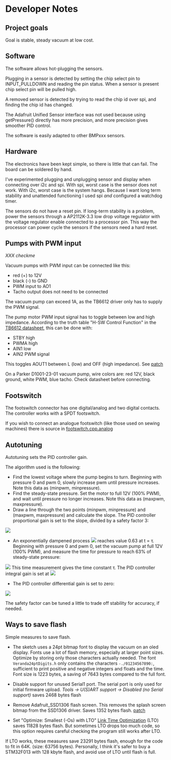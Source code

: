 # Developer Notes

## Project goals

Goal is stable, steady vacuum at low cost.

## Software

The software allows hot-plugging the sensors. 

Plugging in a sensor is detected by setting the chip select pin to INPUT_PULLDOWN and reading the pin status. When a sensor is present chip select pin will be pulled high.

A removed sensor is detected by trying to read the chip id over spi, and finding the chip id has changed.

The Adafruit Unified Sensor interface was not used because using getPressure() directly has more precision, and more precision gives smoother PID control.

The software is easily adapted to other BMPxxx sensors.

## Hardware

The electronics have been kept simple, so there is little that can fail. The board can be soldered by hand.

I've experimented plugging and unplugging sensor and display when connecting over i2c and spi. With spi, worst case is the sensor does not work. With i2c, worst case is the system hangs. Because I want long term stability and unattended functioning I used spi *and* configured a watchdog timer.

The sensors do not have a reset pin. If long-term stability is a problem, power the sensors through a AP2112K-3.3 low drop voltage regulator with the voltage regulator enable connected to a processor pin. This way the processor can power cycle the sensors if the sensors need a hard reset.

## Pumps with PWM input
*XXX checkme*

Vacuum pumps with PWM input can be connected like this:

 - red (+) to 12V
 - black (-) to GND
 - PWM input to AO1
 - Tacho output does not need to be connected

The vacuum pump can exceed 1A, as the TB6612 driver only has to supply the PWM signal.

The pump motor PWM input signal has to toggle between low and high impedance. According to the truth table "H-SW Control Function" in the [TB6612 datasheet](doc/TB6612FNG_datasheet_en_20141001.pdf), this can be done with:

 - STBY high
 - PWMA high
 - AIN1 low
 - AIN2 PWM signal

This toggles AOUT1 between L (low) and OFF (high impedance). See [patch](arduino/vacuum_pump/attic/motor_with_pwm_input.patch)

On a Parker D1001-23-01 vacuum pump, wire colors are: red 12V, black ground, white PWM, blue tacho. Check datasheet before connecting.

## Footswitch

The footswitch connector has one digital/analog and two digital contacts. The controller works with a SPDT footswitch.

If you wish to connect an analogue footswitch (like those used on sewing machines) there is source in [footswitch.cpp.analog](arduino/vacuumcontroller/attic/footswitch.cpp.analog)

## Autotuning

Autotuning sets the PID controller gain.

The algorithm used is the following:

- Find the lowest voltage where the pump begins to turn.
Beginning with pressure 0 and pwm 0, slowly increase pwm until pressure increases. Note this data as (minpwm, minpressure).
- Find the steady-state pressure.
Set the motor to full 12V (100% PWM), and wait until pressure no longer increases. Note this data as (maxpwm, maxpressure).
- Draw a line through the two points (minpwm, minpressure) and (maxpwm, maxpressure) and calculate the slope. The PID controller proportional gain is set to the slope, divided by a safety factor 3:

<img src="https://render.githubusercontent.com/render/math?math=K_{p}= \frac{1}{3}\cdot\frac{maxpwm-minpwm}{maxpressure-minpressure}">

- An exponentially dampened process <img src="https://render.githubusercontent.com/render/math?math=y(t)=1-e^{-\frac{t}{\tau}}">
reaches value 0.63 at t = &tau;. Beginning with pressure 0 and pwm 0, set the vacuum pump at full 12V (100% PWM), and measure the time for pressure to reach 63% of steady-state pressure:
<img src="https://render.githubusercontent.com/render/math?math=pressure=minpressure\%2b{0.63}\cdot(maxpressure-minpressure)">
This time measurement gives the time constant &tau;. The PID controller integral gain is set at
 
<img src="https://render.githubusercontent.com/render/math?math=K_{i}= \frac{K_{p}}{\tau}">

- The PID controller differential gain is set to zero:

<img src="https://render.githubusercontent.com/render/math?math=K_{d}= 0">

The safety factor can be tuned a little to trade off stability for accuracy, if needed.

## Ways to save flash

Simple measures to save flash.

- The sketch uses a 24pt bitmap font to display the vacuum on an oled display. Fonts use a lot of flash memory, especially at larger point sizes. Optimize by storing only those characters actually needed. The font ``Veranda24ptDigits.h`` only contains the characters ``-./01234567890:``, sufficient to print positive and negative integers and floats and the time. Font size is 1223 bytes, a saving of 7643 bytes compared to the full font.

- Disable support for unused Serial1 port. The serial port is only used for initial firmware upload. 
  *Tools -> U(S)ART support -> Disabled (no Serial support)*
  saves 2468 bytes flash

- Remove Adafruit_SSD1306 flash screen.
  This removes the splash screen bitmap from the SSD1306 driver. Saves 1352 bytes flash.
  [patch](arduino/libraries/Adafruit_SSD1306.patch)

- Set "Optimize: Smallest (-Os) with LTO"
  [Link Time Optimization](https://gcc.gnu.org/wiki/LinkTimeOptimization) (LTO) saves 11828 bytes flash. But sometimes LTO drops too much code, so this option requires careful checking the program still works after LTO.

If LTO works, these measures save 23291 bytes flash, enough for the code to fit in 64K. (size: 63756 bytes). Personally, I think it's safer to buy a STM32F013 with 128 kbyte flash, and avoid use of LTO until flash is full.